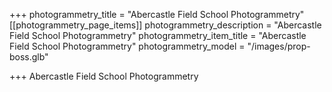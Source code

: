 +++
photogrammetry_title = "Abercastle Field School Photogrammetry"
[[photogrammetry_page_items]]
photogrammetry_description = "Abercastle Field School Photogrammetry"
photogrammetry_item_title = "Abercastle Field School Photogrammetry"
photogrammetry_model = "/images/prop-boss.glb"


+++
Abercastle Field School Photogrammetry